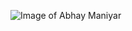 ![Image of Abhay Maniyar](https://avatars1.githubusercontent.com/u/17759582?s=400&u=8962aa80be46af8cb8863fedb648528c6281da92&v=4)

